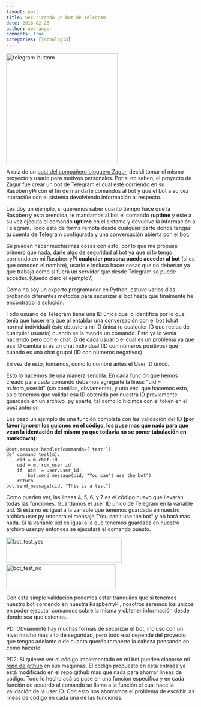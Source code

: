 ```yaml
---
layout: post
title: Securizando un bot de Telegram
date: 2016-02-26
author: neoranger
comments: true
categories: [Tecnologia]
---
```

<img class="  wp-image-2873 aligncenter" src="https://blogneositelinux.files.wordpress.com/2016/10/telegram-buttom.png" alt="telegram-buttom" width="297" height="292" />

A raíz de un <a href="http://portallinux.es/raspberry-pi-notifica-cualquier-cosa-por-telegram/">post del compañero bloguero Zagur</a>, decidi tomar el mismo proyecto y usarlo para motivos personales.
Por si no saben, el proyecto de Zagur fue crear un bot de Telegram el cual esté corriendo en su RaspberryPi con el fin de mandarle comandos al bot y que el bot a su vez interactúe con el sistema devolviendo información al respecto.

Les doy un ejemplo, si queremos saber cuanto tiempo hace que la Raspberry esta prendida, le mandamos al bot el comando **/uptime** y éste a su vez ejecuta el comando **uptime** en el sistema y devuelve la información a Telegram. Todo esto de forma remota desde cualquier parte donde tengas tu cuenta de Telegram configurada y una conversación abierta con el bot.

Se pueden hacer muchísimas cosas con esto, por lo que me propuse primero que nada, darle algo de seguridad al bot ya que si lo tengo corriendo en mi RaspberryPi **cualquier persona puede acceder al bot** (si es que conocen el nombre), usarlo e incluso hacer cosas que no deberían ya que trabaja como si fuera un servidor que desde Telegram se puede acceder. (Quedó claro el ejemplo?)

Como no soy un experto programador en Python, estuve varios días probando diferentes métodos para securizar el bot hasta que finalmente he encontrado la solución.

Todo usuario de Telegram tiene una ID única que lo identifica por lo que tenía que hacer era que al entablar una conversación con el bot (chat normal individual) éste obtuviera mi ID única (o cualquier ID que reciba de cualquier usuario) cuando se la mande un comando.
Esto ya lo venía haciendo pero con el chat ID de cada usuario el cual es un problema ya que esa ID cambia si es un chat individual (ID con números positivos) que cuando es una chat grupal (ID con números negativos).

En vez de esto, tomamos, como lo nombré antes el User ID único.

Esto lo hacemos de una manera sencilla: En cada función que hemos creado para cada comando debemos agregarle la linea: "uid = m.from_user.id" (sin comillas, obviamente), y una vez  que hacemos esto, solo tenemos que validar esa ID obtenida por nuestra ID previamente guardada en un archivo .py aparte, tal como lo hicimos con el token en el post anterior.

Les paso un ejemplo de una función completa con las validación del ID **(por favor ignoren los guiones en el código, los puse mas que nada para que vean la identación del mismo ya que todavía no se poner tabulación en markdown)**:

```
@bot.message.handler(commands=['test'])
def command_test(m):
	cid = m.chat.id
	uid = m.from_user.id
	if  uid != user.user_id:
		bot.send_message(cid, "You can't use the bot")
	return
bot.send_message(cid, "This is a test")
```

Como pueden ver, las lineas 4, 5, 6, y 7 es el código nuevo que llevarán todas las funciones. Guardamos el user ID único de Telegram en la variable uid. Si ésta no es igual a la variable que tenemos guardada en nuestro archivo user.py retonará el mensaje "You can't use the bot" y no hará mas nada. Si la variable uid es igual a la que tenemos guardada en nuestro archivo user.py entonces se ejecutará el comando puesto.

<img class="alignnone  wp-image-2257" src="https://blogneositelinux.files.wordpress.com/2016/10/bot_test_yes.png" alt="bot_test_yes" width="308" height="68" /> <img class="alignnone  wp-image-2254" src="https://blogneositelinux.files.wordpress.com/2016/10/bot_test_no.png" alt="bot_test_no" width="292" height="67" />

Con esta simple validación podemos estar tranquilos que si tenemos nuestro bot corriendo en nuestra RaspberryPi, nosotros seremos los únicos en poder ejecutar comandos sobre la misma y obtener información desde donde sea que estemos.

PD: Obviamente hay muchas formas de securizar el bot, incluso con un nivel mucho mas alto de seguridad, pero todo eso depende del proyecto que tengas adelante o de cuanto querés romperte la cabeza pensando en como hacerlo.

PD2: Si quieren ver el código implementado en mi bot pueden clonarse mi <a href="http://github.com/neoranger/actionlauncher">repo de github</a> en sus máquinas. El codigo propuesto en esta entrada ya está modificado en el repo github mas que nada para ahorrar lineas de código. Todo lo hecho acá se puse en una función específica y en cada función de acuerdo al comando se llama a la función el cual hace la validación de la user ID. Con esto nos ahorramos el problema de escribir las lineas de código en cada una de las funciones.
